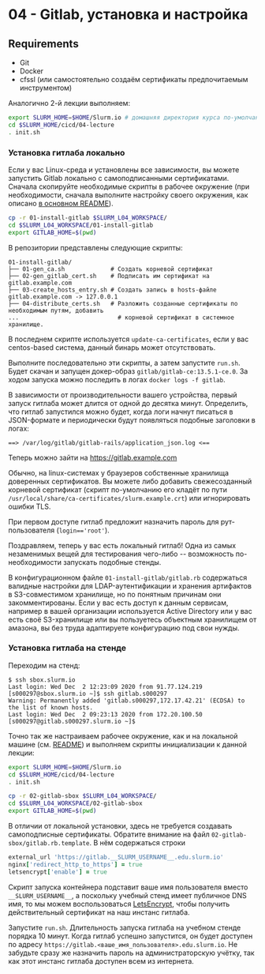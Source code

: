 # 04 - Gitlab, установка и настройка

## Requirements

- Git
- Docker
- cfssl (или самостоятельно создаём сертификаты предпочитаемым инструментом)

Аналогично 2-й лекции выполняем:

```bash
export SLURM_HOME=$HOME/Slurm.io # домашняя директория курса по-умолчанию
cd $SLURM_HOME/cicd/04-lecture
. init.sh
```

### Установка гитлаба локально

Если у вас Linux-среда и установлены все зависимости, вы можете запустить Gitlab локально с самоподписанными сертификатами. Сначала скопируйте необходимые скрипты в рабочее окружение (при необходимости, сначала выполните настройку своего окружения, как описано [в основном README](../README.md)).

```bash
cp -r 01-install-gitlab $SLURM_L04_WORKSPACE/
cd $SLURM_L04_WORKSPACE/01-install-gitlab
export GITLAB_HOME=$(pwd)
```

В репозитории представлены следующие скрипты:

```
01-install-gitlab/
├── 01-gen_ca.sh             # Создать корневой сертификат
├── 02-gen_gitlab_cert.sh    # Подписать им сертификат на gitlab.example.com
├── 03-create_hosts_entry.sh # Создать запись в hosts-файле gitlab.example.com -> 127.0.0.1
├── 04-distribute_certs.sh   # Разложить созданные сертификаты по необходимым путям, добавить
...                            # корневой сертификат в системное хранилище.
```

В последнем скрипте используется `update-ca-certificates`, если у вас centos-based система, данный бинарь может отсутствовать.

Выполните последовательно эти скрипты, а затем запустите `run.sh`. Будет скачан и запущен докер-образ `gitlab/gitlab-ce:13.5.1-ce.0`. За ходом запуска можно последить в логах `docker logs -f gitlab`.

В зависимости от производительности вашего устройства, первый запуск гитлаба может длится от одной до десятка минут. Определить, что гитлаб запустился можно будет, когда логи начнут писаться в JSON-формате и периодически будут появляться подобные заголовки в логах:

```
==> /var/log/gitlab/gitlab-rails/application_json.log <==
```

Теперь можно зайти на https://gitlab.example.com

Обычно, на linux-системах у браузеров собственные хранилища доверенных сертификатов. Вы можете либо добавить свежесозданный корневой сертификат (скрипт по-умолчанию его кладёт по пути `/usr/local/share/ca-certificates/slurm.example.crt`) или игнорировать ошибки TLS.

При первом доступе гитлаб предложит назначить пароль для рут-пользователя (`login=='root'`).

Поздравляем, теперь у вас есть локальный гитлаб! Одна из самых незаменимых вещей для тестирования чего-либо -- возможность по-необходимости запускать подобные стенды.

В конфигурационном файле `01-install-gitlab/gitlab.rb` содержаться валидные настройки для LDAP-аутентификации и хранения артифактов в S3-совместимом хранилище, но по понятным причинам они закомментированы. Если у вас есть доступ к данным сервисам, например в вашей организации используется Active Directory или у вас есть своё S3-хранилище или вы пользуетесь объектным хранилищем от амазона, вы без труда адаптируете конфигурацию под свои нужды.

### Установка гитлаба на стенде

Переходим на стенд:

```
$ ssh sbox.slurm.io 
Last login: Wed Dec  2 12:23:09 2020 from 91.77.124.219
[s000297@sbox.slurm.io ~]$ ssh gitlab.s000297
Warning: Permanently added 'gitlab.s000297,172.17.42.21' (ECDSA) to the list of known hosts.
Last login: Wed Dec  2 09:23:13 2020 from 172.20.100.50
[s000297@gitlab.s000297.slurm.io ~]$ 
```

Точно так же настраиваем рабочее окружение, как и на локальной машине (см. [README](../README.md)) и выполняем скрипты инициализации к данной лекции:

```bash
export SLURM_HOME=$HOME/Slurm.io
cd $SLURM_HOME/cicd/04-lecture
. init.sh
```

```bash
cp -r 02-gitlab-sbox $SLURM_L04_WORKSPACE/
cd $SLURM_L04_WORKSPACE/02-gitlab-sbox
export GITLAB_HOME=$(pwd)
```

В отличии от локальной установки, здесь не требуется создавать самоподписные сертификаты. Обратите внимание на файл `02-gitlab-sbox/gitlab.rb.template`. В нём содержаться строки

```ruby
external_url 'https://gitlab.__SLURM_USERNAME__.edu.slurm.io'
nginx['redirect_http_to_https'] = true
letsencrypt['enable'] = true
```

Скрипт запуска контейнера подставит ваше имя пользователя вместо `__SLURM_USERNAME__`, а поскольку учебный стенд имеет публичное DNS имя, то мы можем воспользоваться [LetsEncrypt](https://letsencrypt.org/), чтобы получить действительный сертификат на наш инстанс гитлаба.

Запустите `run.sh`. Длительность запуска гитлаба на учебном стенде порядка 10 минут. Когда гитлаб успешно запустится, он будет доступен по адресу `https://gitlab.<ваше_имя_пользователя>.edu.slurm.io`. Не забудьте сразу же назначить пароль на администраторскую учётку, так как этот инстанс гитлаба доступен всем из интернета.
